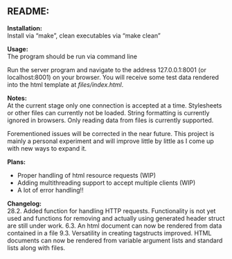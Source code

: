 ## README:

__Installation:__<br>
Install via “make”, clean executables via “make clean”

__Usage:__<br>
The program should be run via command line

Run the server program and navigate to the address 127.0.0.1:8001
(or localhost:8001) on your browser. You will receive some test data
rendered into the html template at _files/index.html_.

__Notes:__<br>
At the current stage only one connection is accepted at a time. Stylesheets or other files can currently not be loaded.
String formatting is currently ignored in browsers. Only reading data from files is currently supported.

Forementioned issues will be corrected in the near future. This project is mainly a personal experiment and will improve little by little as I come up with new ways to expand it.

__Plans:__<br>
- Proper handling of html resource requests (WIP)<br>
- Adding multithreading support to accept multiple clients (WIP)<br>
- A lot of error handling!!<br>

__Changelog:__<br>
28.2. Added function for handling HTTP requests. Functionality is not yet used and functions for removing and actually using generated header struct are still under work.
6.3. An html document can now be rendered from data contained in a file
9.3. Versatility in creating tagstructs improved. HTML documents can now be rendered from variable argument lists and standard lists along with files.
